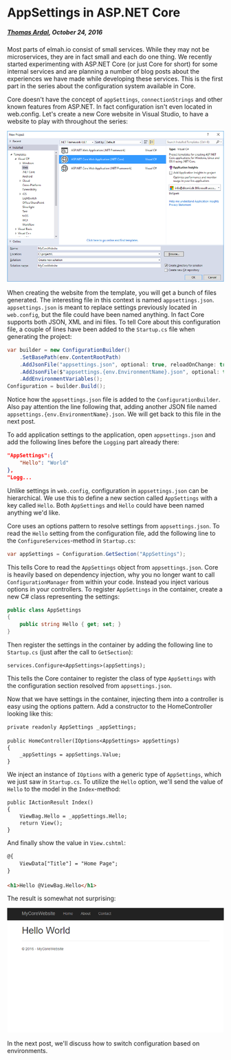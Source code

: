 # AppSettings in ASP.NET Core

##### [Thomas Ardal](http://elmah.io/about/), October 24, 2016

Most parts of elmah.io consist of small services. While they may not be microservices, they are in fact small and each do one thing. We recently started experimenting with ASP.NET Core (or just Core for short) for some internal services and are planning a number of blog posts about the experiences we have made while developing these services. This is the first part in the series about the configuration system available in Core.

Core doesn't have the concept of `appSettings`, `connectionStrings` and other known features from ASP.NET. In fact configuration isn't even located in web.config. Let's create a new Core website in Visual Studio, to have a website to play with throughout the series:

![New ASP.NET Core website](images/new_aspnetcore_website.png)

When creating the website from the template, you will get a bunch of files generated. The interesting file in this context is named `appsettings.json`. `appsettings.json` is meant to replace settings previously located in `web.config`, but the file could have been named anything. In fact Core supports both JSON, XML and ini files. To tell Core about this configuration file, a couple of lines have been added to the `Startup.cs` file when generating the project:

```csharp
var builder = new ConfigurationBuilder()
    .SetBasePath(env.ContentRootPath)
    .AddJsonFile("appsettings.json", optional: true, reloadOnChange: true)
    .AddJsonFile($"appsettings.{env.EnvironmentName}.json", optional: true)
    .AddEnvironmentVariables();
Configuration = builder.Build();
```

Notice how the `appsettings.json` file is added to the `ConfigurationBuilder`. Also pay attention the line following that, adding another JSON file named `appsettings.{env.EnvironmentName}.json`. We will get back to this file in the next post.

To add application settings to the application, open `appsettings.json` and add the following lines before the `Logging` part already there:

```json
"AppSettings":{
    "Hello": "World"
},
"Logg...
```

Unlike settings in `web.config`, configuration in `appsettings.json` can be hierarchical. We use this to define a new section called `AppSettings` with a key called `Hello`. Both `AppSettings` and `Hello` could have been named anything we'd like.

Core uses an options pattern to resolve settings from `appsettings.json`. To read the `Hello` setting from the configuration file, add the following line to the `ConfigureServices`-method in `Startup.cs`:

```csharp
var appSettings = Configuration.GetSection("AppSettings");
```

This tells Core to read the `AppSettings` object from `appsettings.json`. Core is heavily based on dependency injection, why you no longer want to call `ConfigurationManager` from within your code. Instead you inject various options in your controllers. To register `AppSettings` in the container, create a new C# class representing the settings:

```csharp
public class AppSettings
{
    public string Hello { get; set; }
}
```

Then register the settings in the container by adding the following line to `Startup.cs` (just after the call to `GetSection`):

```chsarp
services.Configure<AppSettings>(appSettings);
```

This tells the Core container to register the class of type `AppSettings` with the configuration section resolved from `appsettings.json`.

Now that we have settings in the container, injecting them into a controller is easy using the options pattern. Add a constructor to the HomeController looking like this:

```chsarp
private readonly AppSettings _appSettings;

public HomeController(IOptions<AppSettings> appSettings)
{
    _appSettings = appSettings.Value;
}

```

We inject an instance of `IOptions` with a generic type of `AppSettings`, which we just saw in `Startup.cs`. To utilize the `Hello` option, we'll send the value of `Hello` to the model in the `Index`-method:

```chsarp
public IActionResult Index()
{
    ViewBag.Hello = _appSettings.Hello;
    return View();
}
```

And finally show the value in `View.cshtml`:

```html
@{
    ViewData["Title"] = "Home Page";
}

<h1>Hello @ViewBag.Hello</h1>
```

The result is somewhat not surprising:

![ASP.NET Core website with config variable](images/my_core_website.png)

In the next post, we'll discuss how to switch configuration based on environments.